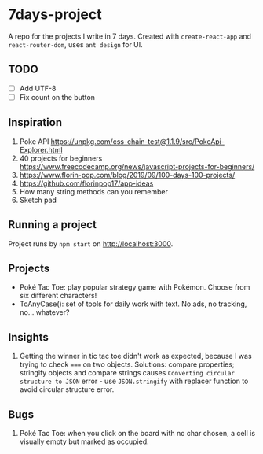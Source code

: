 # 7days-project

A repo for the projects I write in 7 days. Created with `create-react-app` and `react-router-dom`, uses `ant design` for UI.

## TODO

-   [ ] Add UTF-8
-   [ ] Fix count on the button

## Inspiration

1. Poke API https://unpkg.com/css-chain-test@1.1.9/src/PokeApi-Explorer.html
2. 40 projects for beginners https://www.freecodecamp.org/news/javascript-projects-for-beginners/
3. https://www.florin-pop.com/blog/2019/09/100-days-100-projects/
4. https://github.com/florinpop17/app-ideas
5. How many string methods can you remember
6. Sketch pad

## Running a project

Project runs by `npm start` on [http://localhost:3000](http://localhost:3000).

## Projects

-   Poké Tac Toe: play popular strategy game with Pokémon. Choose from six different characters!
-   ToAnyCase(): set of tools for daily work with text. No ads, no tracking, no... whatever?

## Insights

1. Getting the winner in tic tac toe didn't work as expected, because I was trying to check `===` on two objects. Solutions: compare properties; stringify objects and compare strings causes `Converting circular structure to JSON` error - use `JSON.stringify` with replacer function to avoid circular structure error.

## Bugs

1. Poké Tac Toe: when you click on the board with no char chosen, a cell is visually empty but marked as occupied.
